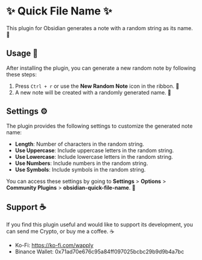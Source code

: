 # ✨ Quick File Name ✨

This plugin for Obsidian generates a note with a random string as its name. 📝

## Usage 🚀

After installing the plugin, you can generate a new random note by following these steps:

1. Press `Ctrl + r` or use the **New Random Note** icon in the ribbon. 🎲
2. A new note will be created with a randomly generated name. 🎉

## Settings ⚙️

The plugin provides the following settings to customize the generated note name:

- **Length**: Number of characters in the random string.
- **Use Uppercase**: Include uppercase letters in the random string.
- **Use Lowercase**: Include lowercase letters in the random string.
- **Use Numbers**: Include numbers in the random string.
- **Use Symbols**: Include symbols in the random string.

You can access these settings by going to **Settings** > **Options** > **Community Plugins** > **obsidian-quick-file-name**. 🔧

## Support ☕

If you find this plugin useful and would like to support its development, you can send me Crypto, or buy me a coffee. ☕

- Ko-Fi: https://ko-fi.com/wapply
- Binance Wallet: 0x71ad70e676c95a84ff097025bcbc29b9d9b4a7bc
